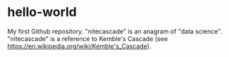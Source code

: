 # hello-world
My first Github repository.
"nitecascade" is an anagram of "data science".
"nitecascade" is a reference to Kemble's Cascade (see https://en.wikipedia.org/wiki/Kemble's_Cascade).
